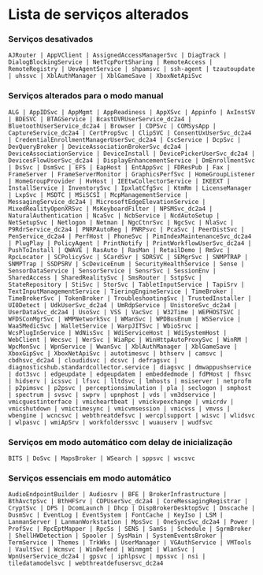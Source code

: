 # Lista de serviços alterados

### Serviços desativados
`AJRouter | AppVClient | AssignedAccessManagerSvc | DiagTrack | DialogBlockingService | NetTcpPortSharing | RemoteAccess | RemoteRegistry | UevAgentService | shpamsvc | ssh-agent | tzautoupdate | uhssvc | XblAuthManager | XblGameSave | XboxNetApiSvc`

### Serviços alterados para o modo manual
`ALG | AppIDSvc | AppMgmt | AppReadiness | AppXSvc | Appinfo | AxInstSV | BDESVC | BTAGService | BcastDVRUserService_dc2a4 | BluetoothUserService_dc2a4 | Browser | CDPSvc | COMSysApp | CaptureService_dc2a4 | CertPropSvc | ClipSVC | ConsentUxUserSvc_dc2a4 | CredentialEnrollmentManagerUserSvc_dc2a4 | CscService | DcpSvc | DevQueryBroker | DeviceAssociationBrokerSvc_dc2a4 | DeviceAssociationService | DeviceInstall | DevicePickerUserSvc_dc2a4 | DevicesFlowUserSvc_dc2a4 | DisplayEnhancementService | DmEnrollmentSvc | DsSvc | DsmSvc | EFS | EapHost | EntAppSvc | FDResPub | Fax | FrameServer | FrameServerMonitor | GraphicsPerfSvc | HomeGroupListener | HomeGroupProvider | HvHost | IEEtwCollectorService | IKEEXT | InstallService | InventorySvc | IpxlatCfgSvc | KtmRm | LicenseManager | LxpSvc | MSDTC | MSiSCSI | McpManagementService | MessagingService_dc2a4 | MicrosoftEdgeElevationService | MixedRealityOpenXRSvc | MsKeyboardFilter | NPSMSvc_dc2a4 | NaturalAuthentication | NcaSvc | NcbService | NcdAutoSetup | NetSetupSvc | Netlogon | Netman | NgcCtnrSvc | NgcSvc | NlaSvc | P9RdrService_dc2a4 | PNRPAutoReg | PNRPsvc | PcaSvc | PeerDistSvc | PenService_dc2a4 | PerfHost | PhoneSvc | PimIndexMaintenanceSvc_dc2a4 | PlugPlay | PolicyAgent | PrintNotify | PrintWorkflowUserSvc_dc2a4 | PushToInstall | QWAVE | RasAuto | RasMan | RetailDemo | RmSvc | RpcLocator | SCPolicySvc | SCardSvr | SDRSVC | SEMgrSvc | SNMPTRAP | SNMPTrap | SSDPSRV | ScDeviceEnum | SecurityHealthService | Sense | SensorDataService | SensorService | SensrSvc | SessionEnv | SharedAccess | SharedRealitySvc | SmsRouter | SstpSvc | StateRepository | StiSvc | StorSvc | TabletInputService | TapiSrv | TextInputManagementService | TieringEngineService | TimeBroker | TimeBrokerSvc | TokenBroker | TroubleshootingSvc | TrustedInstaller | UI0Detect | UdkUserSvc_dc2a4 | UmRdpService | UnistoreSvc_dc2a4 | UserDataSvc_dc2a4 | UsoSvc | VSS | VacSvc | W32Time | WEPHOSTSVC | WFDSConMgrSvc | WMPNetworkSvc | WManSvc | WPDBusEnum | WSService | WaaSMedicSvc | WalletService | WarpJITSvc | WbioSrvc | WcsPlugInService | WdNisSvc | WdiServiceHost | WdiSystemHost | WebClient | Wecsvc | WerSvc | WiaRpc | WinHttpAutoProxySvc | WinRM | WpcMonSvc | WpnService | WwanSvc | XblAuthManager | XblGameSave | XboxGipSvc | XboxNetApiSvc | autotimesvc | bthserv | camsvc | cbdhsvc_dc2a4 | cloudidsvc | dcsvc | defragsvc | diagnosticshub.standardcollector.service | diagsvc | dmwappushservice | dot3svc | edgeupdate | edgeupdatem | embeddedmode | fdPHost | fhsvc | hidserv | icssvc | lfsvc | lltdsvc | lmhosts | msiserver | netprofm | p2pimsvc | p2psvc | perceptionsimulation | pla | seclogon | smphost | spectrum | svsvc | swprv | upnphost | vds | vm3dservice | vmicguestinterface | vmicheartbeat | vmickvpexchange | vmicrdv | vmicshutdown | vmictimesync | vmicvmsession | vmicvss | vmvss | wbengine | wcncsvc | webthreatdefsvc | wercplsupport | wisvc | wlidsvc | wlpasvc | wmiApSrv | workfolderssvc | wuauserv | wudfsvc`

### Serviços em modo automático com delay de inicialização
`BITS | DoSvc | MapsBroker | WSearch | sppsvc | wscsvc`

### Serviços essenciais em modo automático
`AudioEndpointBuilder | Audiosrv | BFE | BrokerInfrastructure | BthAvctpSvc | BthHFSrv | CDPUserSvc_dc2a4 | CoreMessagingRegistrar | CryptSvc | DPS | DcomLaunch | Dhcp | DispBrokerDesktopSvc | Dnscache | DusmSvc | EventLog | EventSystem | FontCache | KeyIso | LSM | LanmanServer | LanmanWorkstation | MpsSvc | OneSyncSvc_dc2a4 | Power | ProfSvc | RpcEptMapper | RpcSs | SENS | SamSs | Schedule | SgrmBroker | ShellHWDetection | Spooler | SysMain | SystemEventsBroker | TermService | Themes | TrkWks | UserManager | VGAuthService | VMTools | VaultSvc | Wcmsvc | WinDefend | Winmgmt | WlanSvc | WpnUserService_dc2a4 | gpsvc | iphlpsvc | mpssvc | nsi | tiledatamodelsvc | webthreatdefusersvc_dc2a4`
